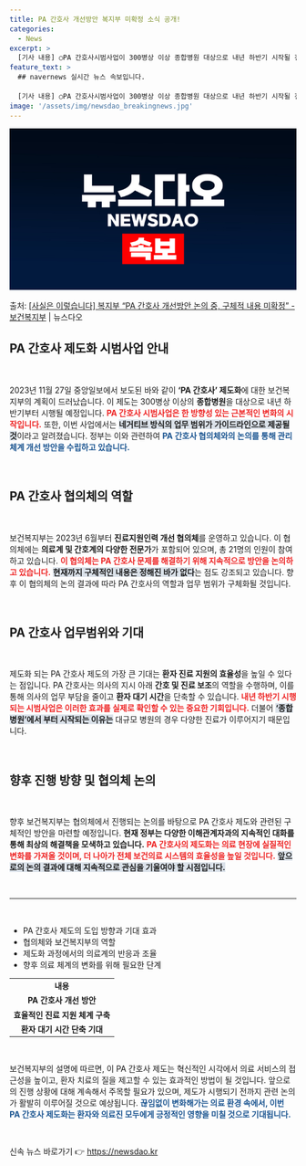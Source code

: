 ```yaml
---
title: PA 간호사 개선방안 복지부 미확정 소식 공개!
categories:
  - News
excerpt: >
  [기사 내용] ○PA 간호사시범사업이 300병상 이상 종합병원 대상으로 내년 하반기 시작될 전망이며, PA간…
feature_text: >
  ## navernews 실시간 뉴스 속보입니다.

  [기사 내용] ○PA 간호사시범사업이 300병상 이상 종합병원 대상으로 내년 하반기 시작될 전망이며, PA간…
image: '/assets/img/newsdao_breakingnews.jpg'
---
```


![뉴스다오 속보](/assets/img/newsdao_breakingnews.jpg)

<p>출처: <a href="https://newsdao.kr/2659" rel="dofollow">[사실은 이렇습니다] 복지부 “PA 간호사 개선방안 논의 중, 구체적 내용 미확정” - 보건복지부</a> | 뉴스다오</p>

<h2 data-ke-size="size26">PA 간호사 제도화 시범사업 안내</h2>

<p data-ke-size="size16">&nbsp;</p>

<p data-ke-size="size16">2023년 11월 27일 중앙일보에서 보도된 바와 같이 <b>‘PA 간호사’ 제도화</b>에 대한 보건복지부의 계획이 드러났습니다. 이 제도는 300병상 이상의 <b>종합병원</b>을 대상으로 내년 하반기부터 시행될 예정입니다. <b><span style="color: #ee2323;">PA 간호사 시범사업은 한 방향성 있는 근본적인 변화의 시작입니다.</span></b> 또한, 이번 사업에서는 <b><span style="background-color: #21538527;">네거티브 방식의 업무 범위가 가이드라인으로 제공될 것</span></b>이라고 알려졌습니다. 정부는 이와 관련하여 <b><span style="color: #1a5490;">PA 간호사 협의체와의 논의를 통해 관리체계 개선 방안을 수립하고 있습니다.</span></b></p>

<p data-ke-size="size16">&nbsp;</p>

<h2 data-ke-size="size26">PA 간호사 협의체의 역할</h2>

<p data-ke-size="size16">&nbsp;</p>

<p data-ke-size="size16">보건복지부는 2023년 6월부터 <b>진료지원인력 개선 협의체</b>를 운영하고 있습니다. 이 협의체에는 <b>의료계 및 간호계의 다양한 전문가</b>가 포함되어 있으며, 총 21명의 인원이 참여하고 있습니다. <b><span style="color: #ee2323;">이 협의체는 PA 간호사 문제를 해결하기 위해 지속적으로 방안을 논의하고 있습니다.</span></b> <b><span style="background-color: #21538527;">현재까지 구체적인 내용은 정해진 바가 없다</span></b>는 점도 강조되고 있습니다. 향후 이 협의체의 논의 결과에 따라 PA 간호사의 역할과 업무 범위가 구체화될 것입니다.</p>

<p data-ke-size="size16">&nbsp;</p>

<h2 data-ke-size="size26">PA 간호사 업무범위와 기대</h2>

<p data-ke-size="size16">&nbsp;</p>

<p data-ke-size="size16">제도화 되는 PA 간호사 제도의 가장 큰 기대는 <b>환자 진료 지원의 효율성</b>을 높일 수 있다는 점입니다. PA 간호사는 의사의 지시 아래 <b>간호 및 진료 보조</b>의 역할을 수행하며, 이를 통해 의사의 업무 부담을 줄이고 <b>환자 대기 시간</b>을 단축할 수 있습니다. <b><span style="color: #ee2323;">내년 하반기 시행되는 시범사업은 이러한 효과를 실제로 확인할 수 있는 중요한 기회입니다.</span></b> 더불어 <b><span style="background-color: #21538527;">‘종합병원’에서 부터 시작되는 이유는</span></b> 대규모 병원의 경우 다양한 진료가 이루어지기 때문입니다.</p>

<p data-ke-size="size16">&nbsp;</p>

<h2 data-ke-size="size26">향후 진행 방향 및 협의체 논의</h2>

<p data-ke-size="size16">&nbsp;</p>

<p data-ke-size="size16">향후 보건복지부는 협의체에서 진행되는 논의를 바탕으로 PA 간호사 제도와 관련된 구체적인 방안을 마련할 예정입니다. <b>현재 정부는 다양한 이해관계자과의 지속적인 대화를 통해 최상의 해결책을 모색하고 있습니다.</b> <b><span style="color: #ee2323;">PA 간호사의 제도화는 의료 현장에 실질적인 변화를 가져올 것이며, 더 나아가 전체 보건의료 시스템의 효율성을 높일 것입니다.</span></b> <b><span style="background-color: #21538527;">앞으로의 논의 결과에 대해 지속적으로 관심을 기울여야 할 시점입니다.</span></b></p>

<p data-ke-size="size16">&nbsp;</p>

<hr></hr>

<p data-ke-size="size16">&nbsp;</p>

<ul>
  <li>PA 간호사 제도의 도입 방향과 기대 효과</li>
  <li>협의체와 보건복지부의 역할</li>
  <li>제도화 과정에서의 의료계의 반응과 조율</li>
  <li>향후 의료 체계의 변화를 위해 필요한 단계</li>
</ul>

<table style="width: 100%; border-collapse: collapse;">
  <tr>
    <td style="text-align: center; height: 17px;"><b>내용</b></td>
  </tr>
  <tr>
    <td style="text-align: center; height: 17px;"><b>PA 간호사 개선 방안</b></td>
  </tr>
  <tr>
    <td style="text-align: center; height: 17px;"><b>효율적인 진료 지원 체계 구축</b></td>
  </tr>
  <tr>
    <td style="text-align: center; height: 17px;"><b>환자 대기 시간 단축 기대</b></td>
  </tr>
</table>

<p data-ke-size="size16">&nbsp;</p>

<p data-ke-size="size16">보건복지부의 설명에 따르면, 이 PA 간호사 제도는 혁신적인 시각에서 의료 서비스의 접근성을 높이고, 환자 치료의 질을 제고할 수 있는 효과적인 방법이 될 것입니다. 앞으로의 진행 상황에 대해 계속해서 주목할 필요가 있으며, 제도가 시행되기 전까지 관련 논의가 활발히 이루어질 것으로 예상됩니다. <b><span style="color: #1a5490;">끊임없이 변화해가는 의료 환경 속에서, 이번 PA 간호사 제도화는 환자와 의료진 모두에게 긍정적인 영향을 미칠 것으로 기대됩니다.</span></b></p>

<p data-ke-size="size16">&nbsp;</p> 

신속 뉴스 바로가기 👉 <a href="https://newsdao.kr" rel="dofollow">https://newsdao.kr</a>


